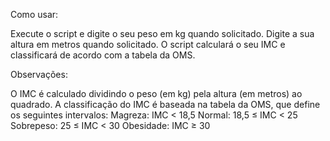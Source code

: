Como usar:

Execute o script e digite o seu peso em kg quando solicitado.
Digite a sua altura em metros quando solicitado.
O script calculará o seu IMC e classificará de acordo com a tabela da OMS.

Observações:

O IMC é calculado dividindo o peso (em kg) pela altura (em metros) ao quadrado.
A classificação do IMC é baseada na tabela da OMS, que define os seguintes intervalos:
Magreza: IMC < 18,5
Normal: 18,5 ≤ IMC < 25
Sobrepeso: 25 ≤ IMC < 30
Obesidade: IMC ≥ 30
